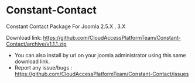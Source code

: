 Constant-Contact
================

Constant Contact Package For Joomla 2.5.X , 3.X



Download link:  https://github.com/CloudAccessPlatformTeam/Constant-Contact/archive/v1.1.1.zip

* You can also install by url on your joomla administrator using this same download link.
* Report any issue/bugs  : https://github.com/CloudAccessPlatformTeam/Constant-Contact/issues 
